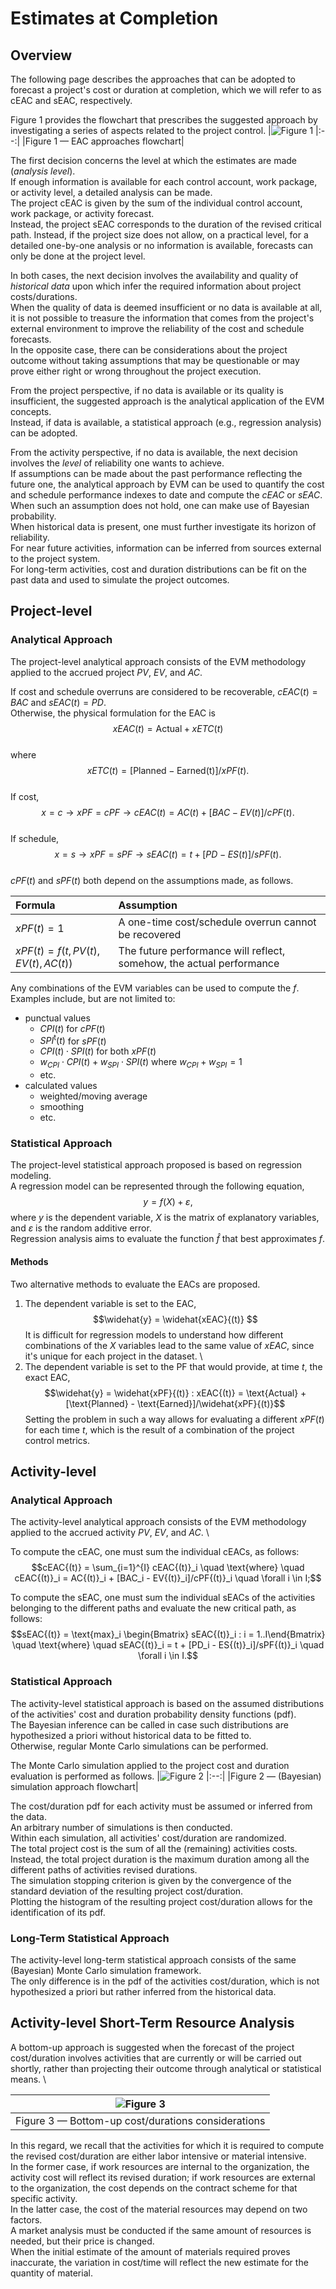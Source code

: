 # Estimates at Completion
## Overview
The following page describes the approaches that can be adopted to forecast a project's cost or duration at completion, which we will refer to as cEAC and sEAC, respectively.

Figure 1 provides the flowchart that prescribes the suggested approach by investigating a series of aspects related to the project control.
|![Figure 1](https://github.com/filippomariaottaviani/projectmanagement/blob/main/FigEAC-1.drawio.png)
|:--:|
|Figure 1 — EAC approaches flowchart|

The first decision concerns the level at which the estimates are made (_analysis level_). \
If enough information is available for each control account, work package, or activity level, a detailed analysis can be made. \
The project cEAC is given by the sum of the individual control account, work package, or activity forecast. \
Instead, the project sEAC corresponds to the duration of the revised critical path. 
Instead, if the project size does not allow, on a practical level, for a detailed one-by-one analysis or no information is available, forecasts can only be done at the project level.

In both cases, the next decision involves the availability and quality of _historical data_ upon which infer the required information about project costs/durations. \
When the quality of data is deemed insufficient or no data is available at all, it is not possible to treasure the information that comes from the project's external environment to improve the reliability of the cost and schedule forecasts. \
In the opposite case, there can be considerations about the project outcome without taking assumptions that may be questionable or may prove either right or wrong throughout the project execution.

From the project perspective, if no data is available or its quality is insufficient, the suggested approach is the analytical application of the EVM concepts. \
Instead, if data is available, a statistical approach (e.g., regression analysis) can be adopted.

From the activity perspective, if no data is available, the next decision involves the _level_ of reliability one wants to achieve. \
If assumptions can be made about the past performance reflecting the future one, the analytical approach by EVM can be used to quantify the cost and schedule performance indexes to date and compute the $cEAC$ or $sEAC$. \
When such an assumption does not hold, one can make use of Bayesian probability. \
When historical data is present, one must further investigate its horizon of reliability. \
For near future activities, information can be inferred from sources external to the project system. \
For long-term activities, cost and duration distributions can be fit on the past data and used to simulate the project outcomes.

## Project-level 
### Analytical Approach
The project-level analytical approach consists of the EVM methodology applied to the accrued project $PV$, $EV$, and $AC$.

If cost and schedule overruns are considered to be recoverable, $cEAC{(t)} = BAC$ and $sEAC{(t)} = PD$. \
Otherwise, the physical formulation for the EAC is \
$$xEAC{(t)} = \text{Actual} + xETC{(t)}$$ \
where \
$$xETC{(t)} = [\text{Planned} - \text{Earned{(t)}}]/xPF{(t)}.$$ \
If cost, $$x = c \rightarrow xPF = cPF \rightarrow cEAC{(t)} = AC{(t)} + [BAC - EV{(t)}]/cPF{(t)}.$$ \
If schedule, $$x = s \rightarrow xPF = sPF \rightarrow sEAC{(t)} = t + [PD - ES{(t)}]/sPF{(t)}.$$ \
$cPF{(t)}$ and $sPF{(t)}$ both depend on the assumptions made, as follows.

|Formula|Assumption|
|:-|:-|
|$xPF{(t)} = 1$|A one-time cost/schedule overrun cannot be recovered|
|$xPF{(t)} = f \left( t, PV{(t)}, EV{(t)}, AC{(t)} \right)$|The future performance will reflect, somehow, the actual performance|

Any combinations of the EVM variables can be used to compute the $f$.
Examples include, but are not limited to:
* punctual values
  * $CPI{(t)}$ for $cPF{(t)}$
  * $SPI^\text{t}{(t)}$ for $sPF{(t)}$
  * $CPI{(t)} \cdot SPI{(t)}$ for both $xPF{(t)}$
  * $w_{CPI} \cdot CPI{(t)} + w_{SPI} \cdot SPI{(t)}$ where $w_{CPI} + w_{SPI} = 1$
  * etc.
* calculated values
  * weighted/moving average 
  * smoothing
  * etc.

### Statistical Approach
The project-level statistical approach proposed is based on regression modeling. \
A regression model can be represented through the following equation,
$$y = f(X) + \varepsilon,$$
where $y$ is the dependent variable, $X$ is the matrix of explanatory variables, and $\varepsilon$ is the random additive error. \
Regression analysis aims to evaluate the function $\widehat{f}$ that best approximates $f$.

#### Methods
Two alternative methods to evaluate the EACs are proposed.
1. The dependent variable is set to the EAC,
$$\widehat{y} = \widehat{xEAC}{(t)} $$
It is difficult for regression models to understand how different combinations of the $X$ variables lead to the same value of $xEAC$, since it's unique for each project in the dataset. \
2. The dependent variable is set to the PF that would provide, at time $t$, the exact EAC,
$$\widehat{y} = \widehat{xPF}{(t)} : xEAC{(t)} = \text{Actual} + [\text{Planned} - \text{Earned}]/\widehat{xPF}{(t)}$$
Setting the problem in such a way allows for evaluating a different $xPF{(t)}$ for each time $t$, which is the result of a combination of the project control metrics.

## Activity-level 
### Analytical Approach
The activity-level analytical approach consists of the EVM methodology applied to the accrued activity $PV$, $EV$, and $AC$. \

To compute the cEAC, one must sum the individual cEACs, as follows:
$$cEAC{(t)} = \sum_{i=1}^{I} cEAC{(t)}_i \quad \text{where} \quad cEAC{(t)}_i = AC{(t)}_i + [BAC_i - EV{(t)}_i]/cPF{(t)}_i \quad \forall i \in I;$$

To compute the sEAC, one must sum the individual sEACs of the activities belonging to the different paths and evaluate the new critical path, as follows:
$$sEAC{(t)} = \text{max}_i \begin{Bmatrix} sEAC{(t)}_i : i = 1..I\end{Bmatrix} \quad \text{where} \quad sEAC{(t)}_i = t + [PD_i - ES{(t)}_i]/sPF{(t)}_i \quad \forall i \in I.$$

### Statistical Approach
The activity-level statistical approach is based on the assumed distributions of the activities' cost and duration probability density functions (pdf). \
The Bayesian inference can be called in case such distributions are hypothesized a priori without historical data to be fitted to. \
Otherwise, regular Monte Carlo simulations can be performed.

The Monte Carlo simulation applied to the project cost and duration evaluation is performed as follows.
|![Figure 2](https://github.com/filippomariaottaviani/projectmanagement/blob/main/FigEAC-2.drawio.png)
|:--:|
|Figure 2 — (Bayesian) simulation approach flowchart|

The cost/duration pdf for each activity must be assumed or inferred from the data. \
An arbitrary number of simulations is then conducted. \
Within each simulation, all activities' cost/duration are randomized. \
The total project cost is the sum of all the (remaining) activities costs. \
Instead, the total project duration is the maximum duration among all the different paths of activities revised durations. \
The simulation stopping criterion is given by the convergence of the standard deviation of the resulting project cost/duration. \
Plotting the histogram of the resulting project cost/duration allows for the identification of its pdf.

### Long-Term Statistical Approach
The activity-level long-term statistical approach consists of the same (Bayesian) Monte Carlo simulation framework. \
The only difference is in the pdf of the activities cost/duration, which is not hypothesized a priori but rather inferred from the historical data.

## Activity-level Short-Term Resource Analysis
A bottom-up approach is suggested when the forecast of the project cost/duration involves activities that are currently or will be carried out shortly, rather than projecting their outcome through analytical or statistical means. \

|![Figure 3](https://github.com/filippomariaottaviani/projectmanagement/blob/main/FigEAC-3.drawio.png)
|:--:|
|Figure 3 — Bottom-up cost/durations considerations|

In this regard, we recall that the activities for which it is required to compute the revised cost/duration are either labor intensive or material intensive. \
In the former case, if work resources are internal to the organization, the activity cost will reflect its revised duration; if work resources are external to the organization, the cost depends on the contract scheme for that specific activity. \
In the latter case, the cost of the material resources may depend on two factors. \
A market analysis must be conducted if the same amount of resources is needed, but their price is changed. \
When the initial estimate of the amount of materials required proves inaccurate, the variation in cost/time will reflect the new estimate for the quantity of material.